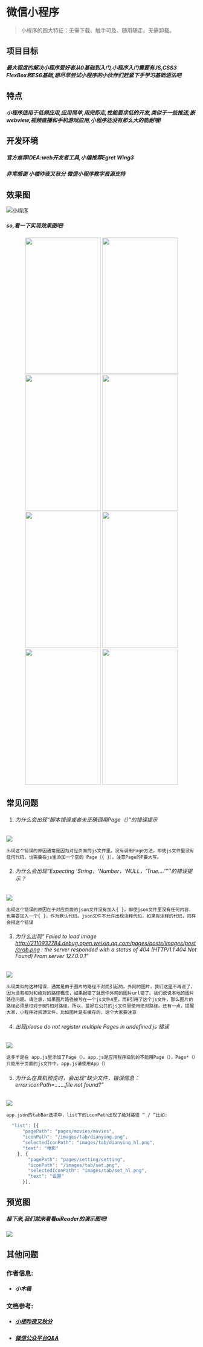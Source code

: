 # 微信小程序
> 小程序的四大特征：无需下载、触手可及、随用随走、无需卸载。

## 项目目标
##### 最大程度的解决小程序爱好者从0基础到入门,小程序入门需要有JS,CSS3 FlexBox和ES6基础,想尽早尝试小程序的小伙伴们赶紧下手学习基础语法吧

## 特点
##### 小程序适用于低频应用,应用简单,用完即走,性能要求低的开发,类似于一些推送,嵌webview,视频直播和手机游戏应用,小程序还没有那么大的能耐哦!

## 开发环境
##### 官方推荐IDEA:web开发者工具,小编推荐Egret Wing3

##### 非常感谢 小楼昨夜又秋分 微信小程序教学资源支持

## 效果图

[![小程序](http://www.android-gems.com/badge)](http://www.android-gems.com/badge)

##### so,看一下实现效果图吧!
<div  align="center">  
<img src="/images/document/weclome.png" width="200px" height="360px" />
<img src="/images/document/home.png" width="200px" height="360px"/>
<img src="/images/document/playmusic.png" width="200px" height="360px"/>
<img src="/images/document/share.png" width="200px" height="360px"/>
</div>


<div  align="center">  
<img src="/images/document/viewpreview.png" width="200px" height="360px" />
<img src="/images/document/movielist.png" width="200px" height="360px"/>
<img src="/images/document/movie_search.png" width="200px" height="360px"/>
<img src="/images/document/movie-info.png" width="200px" height="360px"/>
</div>

## 常见问题

 1. ###### 为什么会出现“脚本错误或者未正确调用Page（）”的错误提示
 
 <img src="/images/document/page_error.png" />

```
出现这个错误的原因通常是因为对应页面的js文件里，没有调用Page方法。即使js文件里没有任何代码，也需要在js里添加一个空的 Page（{ }）。注意Page的P要大写。
```



2. ###### 为什么会出现“Expecting ‘String，‘Number，‘NULL，‘True....’”’’的错误提示？
<img src="/images/document/invalid-error.png" />

```
出现这个错误的原因在于对应页面的json文件没有加入{ }。即使json文件里没有任何内容，也需要加入一个{ }，作为默认代码。json文件不允许出现注释代码，如果有注释的代码，同样会报这个错误
```



3. ###### 为什么出现“ Failed to load image http://2110932784.debug.open.weixin.qq.com/pages/posts/images/post/crab.png : the server responded with a status of 404 (HTTP/1.1 404 Not Found) From server 127.0.0.1”
<img src="/images/document/faild_load.png" />

```
出现类似的这种错误，通常是由于图片的路径不对而引起的。外网的图片，我们这里不再说了，因为没有相对和绝对的路径概念，如果报错了就是你外网的图片url错了。我们说说本地的图片路径问题。请注意，如果图片路径被写在一个js文件A里，而B引用了这个js文件，那么图片的路径必须是相对于B的相对路径。所以，最好在公共的js文件里使用绝对路径。还有一点，提醒大家，小程序对资源文件，比如图片是有缓存的，这个大家要注意
```  
  
  
  
4. ###### 出现please do not register multiple Pages in undefined.js 错误
  <img src="/images/document/undenfinedjs.png" />
  
  ```
这多半是在 app.js里添加了Page（）。app.js是应用程序级别的不能用Page（），Page*（）只能用于页面的js文件中。app.js请使用App（）
```



5. ###### 为什么在真机预览时，会出现“缺少文件，错误信息：error:iconPath=.......file not found?”

<img src="/images/document/FileNotFound.png" />


```
app.json的tabBar选项中，list下的iconPath出现了绝对路径 “ / ”比如:
```


``` javascript
  "list": [{
      "pagePath": "pages/movies/movies",
      "iconPath": "/images/tab/dianying.png",
      "selectedIconPath": "images/tab/dianying_hl.png",
      "text": "电影"
    }, {
        "pagePath": "pages/setting/setting",
        "iconPath": "/images/tab/set.png",
        "selectedIconPath": "images/tab/set_hl.png",
        "text": "设置"
      }],   
```

## 预览图
##### 接下来,我们就来看看aiReader的演示图吧!
<img src="/images/document/preview.gif" />

## 其他问题
### 作者信息:
* ##### 小木箱

### 文档参考:

* ##### [小楼昨夜又秋分](https://zhuanlan.zhihu.com/oldtimes)
* ##### [微信公众平台Q&A](http://developers.weixin.qq.com/home?tab=1&labels=&lang=zh_CN&token=)